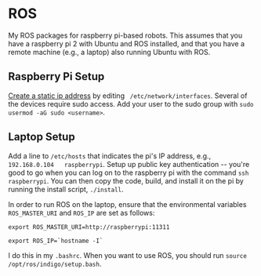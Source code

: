 # ROS
My ROS packages for raspberry pi-based robots. This assumes that you have a raspberry pi 2 with Ubuntu and ROS installed, and that you have a remote machine (e.g., a laptop) also running Ubuntu with ROS.

## Raspberry Pi Setup
[Create a static ip address](https://help.ubuntu.com/lts/serverguide/network-configuration.html)
by editing ` /etc/network/interfaces`.
Several of the devices require sudo access. Add your user to the sudo group with `sudo usermod -aG sudo <username>`.

## Laptop Setup
Add a line to `/etc/hosts` that indicates the pi's IP address, e.g., `192.168.0.104   raspberrypi`.
Setup up public key authentication -- you're good to go when you can log on to the raspberry pi with the command `ssh raspberrypi`. You can then copy the code, build, and install it on the pi by running the install script, `./install`.

In order to run ROS on the laptop, ensure that the environmental variables `ROS_MASTER_URI` and `ROS_IP` are set as follows: 

`export ROS_MASTER_URI=http://raspberrypi:11311`

`` export ROS_IP=`hostname -I` ``

I do this in my `.bashrc`. When you want to use ROS, you should run `source /opt/ros/indigo/setup.bash`. 

